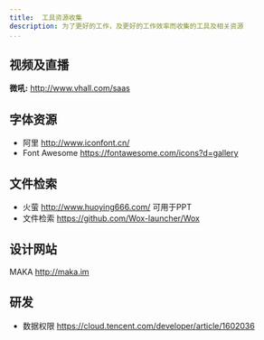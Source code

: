 ```yaml
---
title:  工具资源收集
description: 为了更好的工作，及更好的工作效率而收集的工具及相关资源
...
```


## 视频及直播
**微吼:** http://www.vhall.com/saas

## 字体资源
- 阿里 http://www.iconfont.cn/
- Font Awesome https://fontawesome.com/icons?d=gallery

## 文件检索
- 火萤 http://www.huoying666.com/ 可用于PPT
- 文件检索 https://github.com/Wox-launcher/Wox 

## 设计网站
MAKA http://maka.im


## 研发

- 数据权限 https://cloud.tencent.com/developer/article/1602036